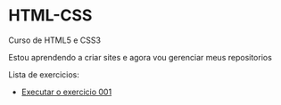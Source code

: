 # HTML-CSS
Curso de HTML5 e CSS3

Estou aprendendo a criar sites e agora vou gerenciar meus repositorios

<p>Lista de exercicios: </p>
<ul>
    <li><a href="https://cainagabrieel.github.io/HTML-CSS/EXERCICIOS/ex001/index.html" target="_self">Executar o exercicio 001</a></li>
</ul>